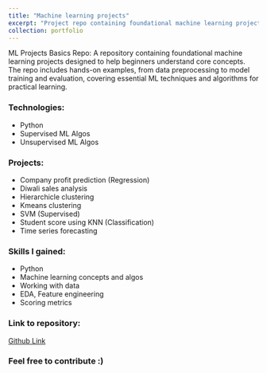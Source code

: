 ```yaml
---
title: "Machine learning projects"
excerpt: "Project repo containing foundational machine learning projects designed to help beginners understand core concepts.<br/><br/><img src='/images/project_ml.jpg'>"
collection: portfolio
---
```


ML Projects Basics Repo: A repository containing foundational machine learning projects designed to help beginners understand core concepts.
The repo includes hands-on examples, from data preprocessing to model training and evaluation, covering essential ML techniques and algorithms for practical learning.

### Technologies:
- Python
- Supervised ML Algos
- Unsupervised ML Algos

### Projects:
- Company profit prediction (Regression)
- Diwali sales analysis
- Hierarchicle clustering
- Kmeans clustering
- SVM (Supervised)
- Student score using KNN (Classification)
- Time series forecasting

### Skills I gained:
- Python
- Machine learning concepts and algos
- Working with data
- EDA, Feature engineering
- Scoring metrics

### Link to repository:
[Github Link](https://github.com/prasad-chavan1/Machine_Learning)

### Feel free to contribute :)
